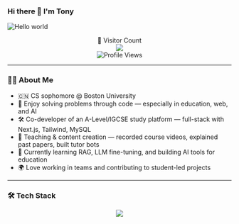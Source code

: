 ### Hi there 👋 I'm Tony

<img src="https://raw.githubusercontent.com/sagar-viradiya/sagar-viradiya/master/resources/banner.png" alt="Hello world">

<p align="center"> 
  🚀 Visitor Count<br>
  <img src="https://profile-counter.glitch.me/Weq511762338/count.svg">
  <br>
  <img src="https://komarev.com/ghpvc/?username=Weq511762338" alt="Profile Views">
</p>

---

### 👨‍💻 About Me

- 🇨🇳 CS sophomore @ Boston University 
- 🧠 Enjoy solving problems through code — especially in education, web, and AI  
- 🛠️ Co-developer of an A-Level/IGCSE study platform — full-stack with Next.js, Tailwind, MySQL  
- 🎥 Teaching & content creation — recorded course videos, explained past papers, built tutor bots  
- 🤖 Currently learning RAG, LLM fine-tuning, and building AI tools for education  
- 🌍 Love working in teams and contributing to student-led projects  

---

### 🛠️ Tech Stack

<p align="center">
  <a href="https://skillicons.dev">
    <img src="https://skillicons.dev/icons?i=py,cpp,ts,nextjs,react,nodejs,tailwind,mysql,vercel,linux,docker,git,github,bash,html,css,vscode,figma" />
  </a>
</p>

